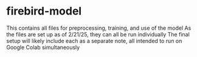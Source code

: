 # firebird-model
This contains all files for preprocessing, training, and use of the model
As the files are set up as of 2/21/25, they can all be run individually
The final setup will likely include each as a separate note, all intended to run on Google Colab simultaneously
